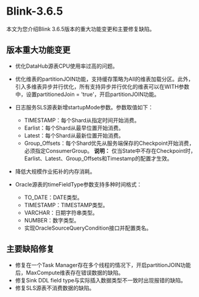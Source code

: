 # Blink-3.6.5

本文为您介绍Blink 3.6.5版本的重大功能变更和主要修复缺陷。

## 版本重大功能变更

-   优化DataHub源表CPU使用率过高的问题。
-   优化维表的partitionJOIN功能，支持缓存策略为All的维表加载分区。此外，引入多维表异步并行优化，所有支持异步并行优化的维表可以在WITH参数中，设置partitionedJoin = 'true'，开启partitionJOIN功能。
-   日志服务SLS源表新增startupMode参数。参数取值如下：

    -   TIMESTAMP：每个Shard从指定时间开始消费。
    -   Earlist：每个Shard从最早位置开始消费。
    -   Latest：每个Shard从最新位置开始消费。
    -   Group\_Offsets：每个Shard优先从服务端保存的Checkpoint开始消费，必须指定ConsumerGroup。
    **说明：** 仅当State中不存在Checkpoint时，Earlist、Latest、Group\_Offsets和Timestamp的配置才生效。

-   降低大规模作业拓补的内存消耗。
-   Oracle源表的timeFieldType参数支持多种时间格式：
    -   TO\_DATE：DATE类型。
    -   TIMESTAMP：TIMESTAMP类型。
    -   VARCHAR：日期字符串类型。
    -   NUMBER：数字类型。
    -   实现OracleSourceQueryCondition接口并配置类名。

## 主要缺陷修复

-   修复在一个Task Manager存在多个线程的情况下，开启partitionJOIN功能后，MaxCompute维表存在错误数据的缺陷。
-   修复Sink DDL field type与实际插入数据类型不一致时出现报错的缺陷。
-   修复SLS源表不消费数据的缺陷。

